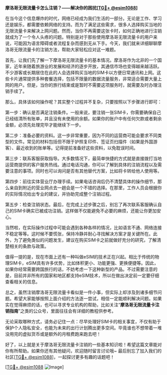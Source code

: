 **摩洛哥无限流量卡怎么注销？——解决你的困扰[[TG💪+ @esim1088](https://t.me/s/esim1088)]**

在当今这个信息爆炸的时代，网络已经成为我们生活的一部分。无论是工作、学习还是娱乐，都需要依赖网络的支持。而为了满足这些需求，很多人选择购买当地的无限流量卡来解决上网问题。然而，当你不再需要这张卡时，如何正确地进行注销就成为了一个令人头疼的问题。特别是对于那些使用摩洛哥无限流量卡的用户来说，可能因为语言障碍或者流程复杂而感到无从下手。今天，我们就来详细聊聊摩洛哥无限流量卡的注销方法，帮助大家轻松应对这一难题。

首先，让我们先了解一下摩洛哥无限流量卡的基本情况。摩洛哥作为北非的一个国家，近年来随着旅游业的发展和经济的逐步开放，其通信市场也变得越来越活跃。不少游客或长期居住在此的人会选择购买当地的SIM卡以方便日常通讯和上网。这些卡片通常提供多种套餐选择，包括不限量的数据流量服务，非常适合需要大量上网的用户。但是，当你的旅行结束或是暂时不需要这项服务时，就需要及时办理注销手续了。

那么，具体该如何操作呢？其实整个过程并不复杂，只要按照以下步骤进行即可：

第一步：确认是否满足注销条件。一般来说，要注销一张SIM卡，你需要确保自己已经结清所有账单，并且没有未使用的余额。如果你的账户中有任何欠款或者剩余金额，必须先处理完毕才能继续下一步。

第二步：准备必要的资料。这一步非常重要，因为不同的运营商可能会要求不同类型的文件。常见的材料包括但不限于护照复印件、签证页扫描件（如果是外国游客）、最近收到的账单等。记得提前准备好这些资料，以免耽误时间。

第三步：联系客服获取指导。大多数情况下，最简单快捷的方式就是直接拨打当地运营商提供的客户服务热线。通过电话沟通，你可以了解到具体的注销流程以及需要注意的事项。同时也可以询问是否有其他替代方案，比如将卡转给他人使用等。

第四步：前往实体营业厅办理手续。如果电话咨询后仍不清楚具体的操作细节，那么亲自到附近的营业网点去一趟会是一个不错的选择。在那里，工作人员会根据你的实际情况给出专业的建议，并协助完成整个注销过程。

第五步：检查注销状态。最后，在完成上述步骤之后，别忘了再次联系客服确认自己的SIM卡确实已被成功注销。这样做不仅能避免不必要的麻烦，还能让你更加安心。

当然啦，在实际操作过程中可能会遇到各种各样的情况，比如语言不通、网络连接不稳定等等。这时候不要慌张，保持冷静并耐心寻找解决方案才是关键所在。此外，为了避免类似的问题发生，建议在购买SIM卡之前就做好充分的研究，了解清楚相关的条款与政策。

值得一提的是，现在市面上还有一种叫做eSIM的技术正在兴起。相比于传统的物理SIM卡，eSIM具有许多优势，比如体积更小、功能更强、更换便捷等。因此，如果你经常需要跨国旅行的话，不妨考虑一下这种新型的产品。不过需要注意的是，目前并非所有的国家和地区都支持eSIM技术，所以在做出决定前一定要仔细查看相关的信息。

总之，虽然注销摩洛哥无限流量卡看似是一件小事，但实际上却涉及到诸多细节问题。希望大家能够按照上面介绍的方法逐一尝试，相信一定能顺利解决问题。如果实在觉得麻烦的话，也可以寻求专业机构的帮助，比如关注“**摩洛哥无限流量卡注销指南**”之类的公众号，里面往往会有详细的教程供参考。

无论采取哪种方式，请务必记住一点：尽早处理好SIM卡的相关事宜，不仅有助于保护个人隐私安全，也能为未来的出行计划腾出更多空间。毕竟谁也不想带着一堆没用完的虚拟货币或是额外的月租费跑来跑去吧！

好了，以上就是关于摩洛哥无限流量卡注销的一些基本知识啦！希望这篇文章能对你有所帮助。如果你还有其他疑问，欢迎随时留言讨论哦~ 最后别忘了加入我们的社区[[TG💪+ @esim1088](https://t.me/s/esim1088)]，一起探讨更多有趣的话题吧！

[[TG💪+ @esim1088](https://t.me/s/esim1088) ![Image](https://i.postimg.cc/4NQfJmqS/Snipaste-2025-05-13-00-14-12.png)]